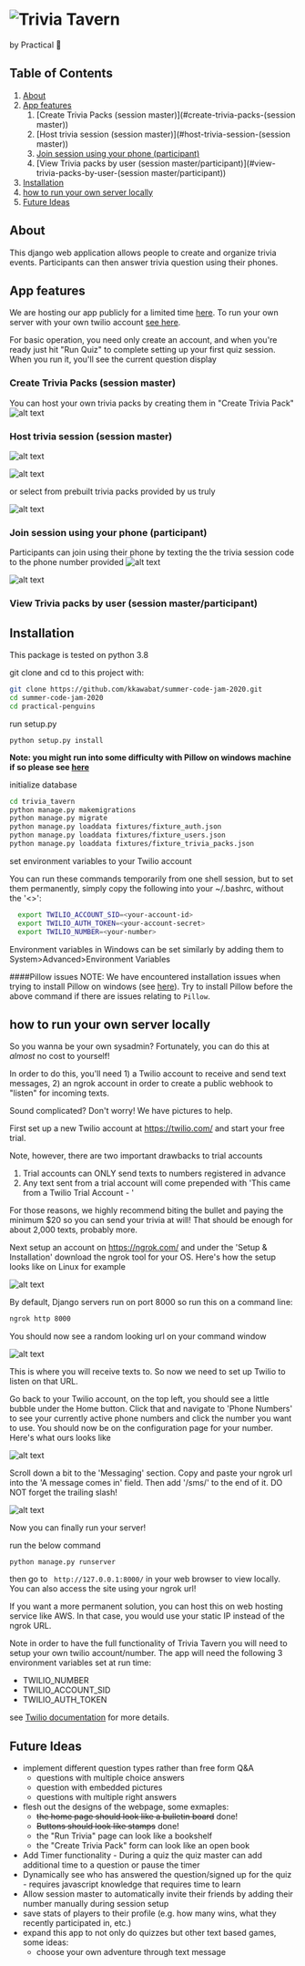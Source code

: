 # ![Trivia Tavern](trivia_tavern/static/header_logo.png)
by Practical :penguin:
 
## Table of Contents

1. [About](#about)
2. [App features](#tour-of-the-app)
    1. [Create Trivia Packs (session master)](#create-trivia-packs-(session master))
    2. [Host trivia session (session master)](#host-trivia-session-(session master))
    3. [Join session using your phone (participant)](#join-session-using-your-phone-(participant))
    4. [View Trivia packs by user (session master/participant)](#view-trivia-packs-by-user-(session master/participant)) 
3. [Installation](#Installation)
5. [how to run your own server locally](#how-to-run-your-own-server-locally) 
6. [Future Ideas](#future-ideas)

## About
This django web application allows people to create and organize trivia events. Participants can then answer trivia
 question using their phones.
 
## App features
We are hosting our app publicly for a limited time [here](https://a95e3eb77ce9.ngrok.io). To run your 
own server with your own twilio account [see here](#how-to-run-your-own-server-locally).

For basic operation, you need only create an account, and when you're ready just hit "Run Quiz" to
complete setting up your first quiz session. When you run it, you'll see the current question display

### Create Trivia Packs (session master)

You can host your own trivia packs by creating them in "Create Trivia Pack"
![alt text](screenshots/create_form.PNG?raw=True)

### Host trivia session (session master)

![alt text](screenshots/setup_screen.PNG?raw=True)

![alt text](screenshots/quiz-run.png?raw=True)

or select from prebuilt trivia packs provided by us truly

![alt text](screenshots/trivia_pack_page.PNG?raw=True)

### Join session using your phone (participant)

Participants can join using their phone by texting the the trivia session code to the phone number provided 
![alt text](screenshots/invite.PNG?raw=True)

![alt text](screenshots/sms_screenshot.jpg?raw=True)

### View Trivia packs by user (session master/participant)


## Installation
This package is tested on python 3.8

git clone and cd to this project with:

```bash
git clone https://github.com/kkawabat/summer-code-jam-2020.git
cd summer-code-jam-2020
cd practical-penguins
```

run setup.py

    python setup.py install
  
**Note: you might run into some difficulty with Pillow on windows machine if so please see [here](#pillow-issues)**

initialize database

```bash
cd trivia_tavern
python manage.py makemigrations
python manage.py migrate
python manage.py loaddata fixtures/fixture_auth.json
python manage.py loaddata fixtures/fixture_users.json
python manage.py loaddata fixtures/fixture_trivia_packs.json
```

set environment variables to your Twilio account

You can run these commands temporarily from one shell session, but to set them permanently, simply copy the following
into your ~/.bashrc, without the '<>':
```bash
  export TWILIO_ACCOUNT_SID=<your-account-id>
  export TWILIO_AUTH_TOKEN=<your-account-secret>
  export TWILIO_NUMBER=<your-number>
```

Environment variables in Windows can be set similarly by adding them to System>Advanced>Environment Variables

####Pillow issues
NOTE: We have encountered installation issues when trying to install Pillow on windows
(see [here](https://stackoverflow.com/questions/41188838/cant-install-pillow-in-windows)).
Try to install Pillow before the above command if there are issues relating to `Pillow`.

## how to run your own server locally

So you wanna be your own sysadmin? Fortunately, you can do this at *almost* no cost to yourself!

In order to do this, you'll need 1) a Twilio account to receive and send text messages, 2) an ngrok
account in order to create a public webhook to "listen" for incoming texts.

Sound complicated? Don't worry! We have pictures to help.

First set up a new Twilio account at https://twilio.com/ and start your free trial.

Note, however, there are two important drawbacks to trial accounts
1) Trial accounts can ONLY send texts to numbers registered in advance
2) Any text sent from a trial account will come prepended with 'This came from a Twilio Trial Account - '

For those reasons, we highly recommend biting the bullet and paying the minimum $20 so you can send your trivia at will! That should be enough for about 2,000 texts, probably more.

Next setup an account on https://ngrok.com/ and under the 'Setup & Installation' download the ngrok tool for your OS. Here's how the setup looks like on Linux for example

![alt text](screenshots/ngrok-linux-setup.png?raw=True)

By default, Django servers run on port 8000 so run this on a command line:
```bash
ngrok http 8000
```

You should now see a random looking url on your command window

![alt text](screenshots/ngrok-running.png?raw=True)

This is where you will receive texts to. So now we need to set up Twilio to listen on that URL.

Go back to your Twilio account, on the top left, you should see a little bubble under the Home button. Click that and navigate to 'Phone Numbers' to see your currently active phone numbers and click the number you want to use. You should now be on the configuration page for your number. Here's what ours looks like

![alt text](screenshots/twilio-setup1.png?raw=True)

Scroll down a bit to the 'Messaging' section. Copy and paste your ngrok url into the 'A message comes in' field. Then add '/sms/' to the end of it. DO NOT forget the trailing slash!

![alt text](screenshots/twilio-setup2.png?raw=True)

Now you can finally run your server!

run the below command

    python manage.py runserver

then go to ` http://127.0.0.1:8000/` in your web browser to view locally. You can also access the site using your ngrok url!

If you want a more permanent solution, you can host this on web hosting service like AWS. In that case, you would use your static IP instead of the ngrok URL.

Note in order to have the full functionality of Trivia Tavern you will need to setup your own twilio account/number.
The app will need the following 3 environment variables set at run time:
- TWILIO_NUMBER
- TWILIO_ACCOUNT_SID
- TWILIO_AUTH_TOKEN  

see [Twilio documentation](https://www.twilio.com/docs) for more details.

## Future Ideas
- implement different question types rather than free form Q&A
    - questions with multiple choice answers
    - question with embedded pictures
    - questions with multiple right answers
- flesh out the designs of the webpage, some exmaples:
    - ~~the home page should look like a bulletin board~~ done!
    - ~~Buttons should look like stamps~~ done!
    - the "Run Trivia" page can look like a bookshelf
    - the "Create Trivia Pack" form can look like an open book  
- Add Timer functionality - During a quiz the quiz master can add additional time to a question or pause the timer
- Dynamically see who has answered the question/signed up for the quiz - requires javascript knowledge that requires
time to learn
- Allow session master to automatically invite their friends by adding their number manually during session setup
- save stats of players to their profile (e.g. how many wins, what they recently participated in, etc.)
- expand this app to not only do quizzes but other text based games, some ideas:
    - choose your own adventure through text message

